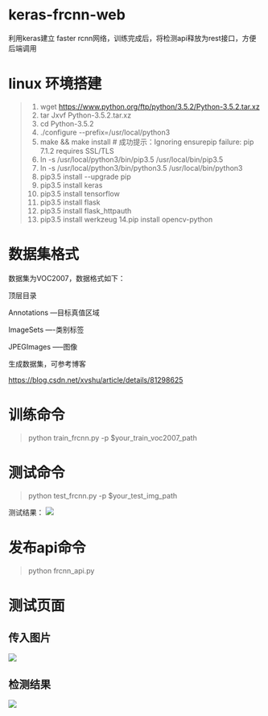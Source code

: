 # keras-frcnn-web

利用keras建立 faster rcnn网络，训练完成后，将检测api释放为rest接口，方便后端调用

# linux 环境搭建
  >1. wget  https://www.python.org/ftp/python/3.5.2/Python-3.5.2.tar.xz
  >2. tar Jxvf  Python-3.5.2.tar.xz
  >3. cd Python-3.5.2
  >4. ./configure --prefix=/usr/local/python3
  >5. make && make install  # 成功提示：Ignoring ensurepip failure: pip 7.1.2 requires SSL/TLS
  >6. ln -s /usr/local/python3/bin/pip3.5 /usr/local/bin/pip3.5
  >7. ln -s /usr/local/python3/bin/python3.5 /usr/local/bin/python3
  >8. pip3.5 install --upgrade pip
  >9. pip3.5 install keras
  >10. pip3.5 install  tensorflow
  >11. pip3.5 install flask
  >12. pip3.5 install  flask_httpauth
  >13. pip3.5 install  werkzeug
  >14.pip install opencv-python

# 数据集格式

数据集为VOC2007，数据格式如下：

顶层目录

Annotations —目标真值区域

ImageSets —-类别标签

JPEGImages —–图像


生成数据集，可参考博客

https://blog.csdn.net/xvshu/article/details/81298625

# 训练命令

  >python train_frcnn.py -p $your_train_voc2007_path


# 测试命令

  >python test_frcnn.py -p $your_test_img_path


测试结果：
<img src="https://github.com/xvshu/keras-frcnn-web/blob/master/doc/img-fit.jpg" >


# 发布api命令

  >python frcnn_api.py


# 测试页面
## 传入图片
<img src="https://github.com/xvshu/keras-frcnn-web/blob/master/doc/mian_web.jpg" >


## 检测结果
<img src="https://github.com/xvshu/keras-frcnn-web/blob/master/doc/fit_web.jpg" >




